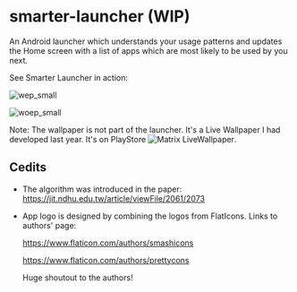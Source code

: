 # smarter-launcher (WIP)
An Android launcher which understands your usage patterns and updates the Home screen with a list of apps which are most likely to be used by you next.

See Smarter Launcher in action:

![wep_small](https://user-images.githubusercontent.com/25876491/120836299-0cbc8080-c583-11eb-8c4a-b951b2998d27.gif)

![woep_small](https://user-images.githubusercontent.com/25876491/120836455-37a6d480-c583-11eb-863f-dc38d979d03a.gif)

Note: The wallpaper is not part of the launcher. It's a Live Wallpaper I had developed last year. It's on PlayStore ![Matrix LiveWallpaper](https://play.google.com/store/apps/details?id=com.outliers.matrixlivewallpaper).

## Cedits
* The algorithm was introduced in the paper: https://jit.ndhu.edu.tw/article/viewFile/2061/2073
* App logo is designed by combining the logos from FlatIcons. Links to authors' page:

  https://www.flaticon.com/authors/smashicons
  
  https://www.flaticon.com/authors/prettycons
  
  Huge shoutout to the authors!



